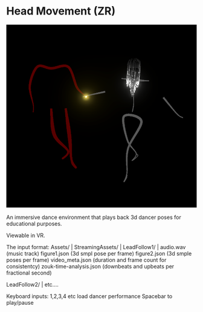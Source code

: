 # Head Movement (ZR)

![plot](./dancer-3d.png)  

An immersive dance environment that plays back 3d dancer poses for educational purposes.

Viewable in VR.

The input format:
Assets/
|
 StreamingAssets/
 |
  LeadFollow1/
  |
   audio.wav (music track)
   figure1.json (3d smpl pose per frame)
   figure2.json (3d smple poses per frame)
   video_meta.json (duration and frame count for consistentcy)
   zouk-time-analysis.json (downbeats and upbeats per fractional second)
  
  LeadFollow2/
  |
   etc....
 
 Keyboard inputs:
 1,2,3,4 etc load dancer performance
 Spacebar to play/pause

